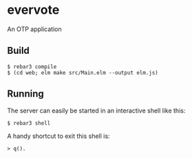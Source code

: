evervote
=====

An OTP application

Build
-----

    $ rebar3 compile
    $ (cd web; elm make src/Main.elm --output elm.js)

Running
-------

The server can easily be started in an interactive shell like this:

    $ rebar3 shell

A handy shortcut to exit this shell is:

    > q().